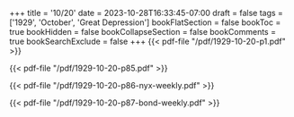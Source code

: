 +++
title = '10/20'
date = 2023-10-28T16:33:45-07:00
draft = false
tags = ['1929', 'October', 'Great Depression']
bookFlatSection = false
bookToc = true
bookHidden = false
bookCollapseSection = false
bookComments = true
bookSearchExclude = false
+++
{{< pdf-file "/pdf/1929-10-20-p1.pdf" >}}

{{< pdf-file "/pdf/1929-10-20-p85.pdf" >}}

{{< pdf-file "/pdf/1929-10-20-p86-nyx-weekly.pdf" >}}

{{< pdf-file "/pdf/1929-10-20-p87-bond-weekly.pdf" >}}